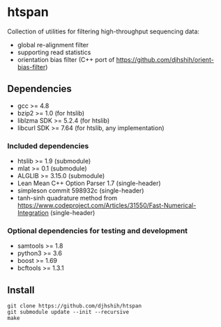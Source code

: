 # htspan

Collection of utilities for filtering high-throughput sequencing data:

* global re-alignment filter
* supporting read statistics
* orientation bias filter (C++ port of https://github.com/djhshih/orient-bias-filter)

## Dependencies

* gcc >= 4.8
* bzip2 >= 1.0 (for htslib)
* liblzma SDK >= 5.2.4 (for htslib)
* libcurl SDK >= 7.64 (for htslib, any implementation)

### Included dependencies

* htslib >= 1.9 (submodule)
* mlat >= 0.1 (submodule)
* ALGLIB >= 3.15.0 (submodule)
* Lean Mean C++ Option Parser 1.7 (single-header)
* simpleson commit 598932c (single-header)
* tanh-sinh quadrature method from https://www.codeproject.com/Articles/31550/Fast-Numerical-Integration (single-header)

### Optional dependencies for testing and development

* samtools >= 1.8
* python3 >= 3.6
* boost >= 1.69
* bcftools >= 1.3.1

## Install

```{bash}
git clone https://github.com/djhshih/htspan
git submodule update --init --recursive
make
```

